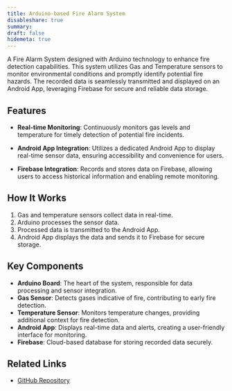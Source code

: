 ```yaml
---
title: Arduino-based Fire Alarm System
disableshare: true
summary: 
draft: false
hidemeta: true
---
```


A Fire Alarm System designed with Arduino technology to enhance fire detection capabilities. This system utilizes Gas and Temperature sensors to monitor environmental conditions and promptly identify potential fire hazards. The recorded data is seamlessly transmitted and displayed on an Android App, leveraging Firebase for secure and reliable data storage.

## Features

- **Real-time Monitoring**: Continuously monitors gas levels and temperature for timely detection of potential fire incidents.

- **Android App Integration**: Utilizes a dedicated Android App to display real-time sensor data, ensuring accessibility and convenience for users.

- **Firebase Integration**: Records and stores data on Firebase, allowing users to access historical information and enabling remote monitoring.

## How It Works

1. Gas and temperature sensors collect data in real-time.
2. Arduino processes the sensor data.
3. Processed data is transmitted to the Android App.
4. Android App displays the data and sends it to Firebase for secure storage.

## Key Components

- **Arduino Board**: The heart of the system, responsible for data processing and sensor integration.
- **Gas Sensor**: Detects gases indicative of fire, contributing to early fire detection.
- **Temperature Sensor**: Monitors temperature changes, providing additional context for fire detection.
- **Android App**: Displays real-time data and alerts, creating a user-friendly interface for monitoring.
- **Firebase**: Cloud-based database for storing recorded data securely.

## Related Links

- [GitHub Repository](https://github.com/vishruthdevan/Fire-Alarm-System/)



